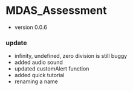 # MDAS_Assessment

- version 0.0.6

### update

- infinity, undefined, zero division is still buggy
- added audio sound
- updated customAlert function
- added quick tutorial
- renaming a name
